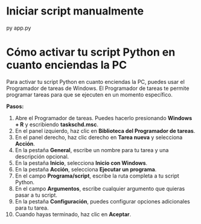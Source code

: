 # Iniciar script manualmente

py app.py

# Cómo activar tu script Python en cuanto enciendas la PC

Para activar tu script Python en cuanto enciendas la PC, puedes usar el Programador de tareas de Windows. El Programador de tareas te permite programar tareas para que se ejecuten en un momento específico.

**Pasos:**

1. Abre el Programador de tareas. Puedes hacerlo presionando **Windows + R** y escribiendo **taskschd.msc**.
2. En el panel izquierdo, haz clic en **Biblioteca del Programador de tareas**.
3. En el panel derecho, haz clic derecho en **Tarea nueva** y selecciona **Acción**.
4. En la pestaña **General**, escribe un nombre para tu tarea y una descripción opcional.
5. En la pestaña **Inicio**, selecciona **Inicio con Windows**.
6. En la pestaña **Acción**, selecciona **Ejecutar un programa**.
7. En el campo **Programa/script**, escribe la ruta completa a tu script Python.
8. En el campo **Argumentos**, escribe cualquier argumento que quieras pasar a tu script.
9. En la pestaña **Configuración**, puedes configurar opciones adicionales para tu tarea.
10. Cuando hayas terminado, haz clic en **Aceptar**.
